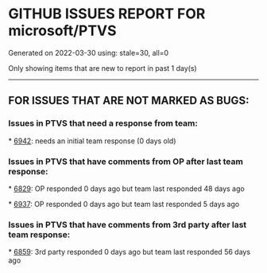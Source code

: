 
# GITHUB ISSUES REPORT FOR microsoft/PTVS


Generated on 2022-03-30 using: stale=30, all=0


Only showing items that are new to report in past 1 day(s)


---

## FOR ISSUES THAT ARE NOT MARKED AS BUGS:


### Issues in PTVS that need a response from team:


\* [6942](https://github.com/microsoft/PTVS/issues/6942 "Failed to set startup file when create new project from existing python code."): needs an initial team response (0 days old)

### Issues in PTVS that have comments from OP after last team response:


\* [6829](https://github.com/microsoft/PTVS/issues/6829 "IntelliSense which is modified manually does not work after restart the VS."): OP responded 0 days ago but team last responded 48 days ago

\* [6937](https://github.com/microsoft/PTVS/issues/6937 "An error &quot;Cannot access a disposed object...&quot; pops up when save Python Project File."): OP responded 0 days ago but team last responded 5 days ago

### Issues in PTVS that have comments from 3rd party after last team response:


\* [6859](https://github.com/microsoft/PTVS/issues/6859 "VS 2022 with a python project starts Node.exe using one CPU core"): 3rd party responded 0 days ago but team last responded 56 days ago
